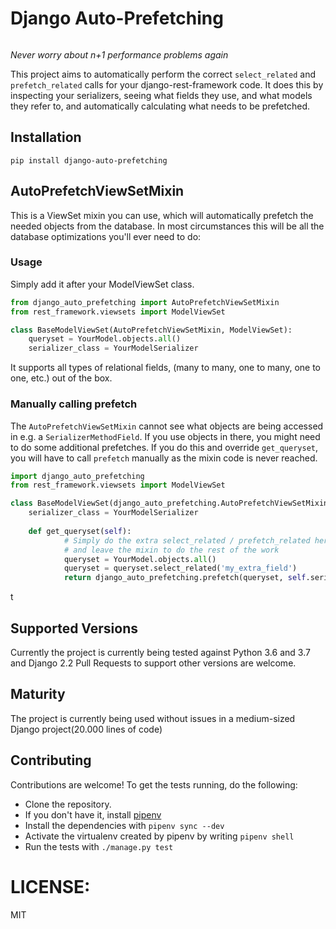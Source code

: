 
# Django Auto-Prefetching
[![<GeeWee>](https://circleci.com/gh/GeeWee/django-auto-prefetching.svg?style=shield)](https://app.circleci.com/pipelines/github/GeeWee/django-auto-prefetching)

*Never worry about n+1 performance problems again*

This project aims to automatically perform the correct `select_related` and `prefetch_related`
calls for your django-rest-framework code. It does this by inspecting your serializers, seeing what fields
they use, and what models they refer to, and automatically calculating what needs to be prefetched.

## Installation
`pip install django-auto-prefetching`

## AutoPrefetchViewSetMixin
This is a ViewSet mixin you can use, which will automatically prefetch the needed objects from the database.
In most circumstances this will be all the database optimizations you'll ever need to do:

### Usage
Simply add it after your ModelViewSet class.

```python
from django_auto_prefetching import AutoPrefetchViewSetMixin
from rest_framework.viewsets import ModelViewSet

class BaseModelViewSet(AutoPrefetchViewSetMixin, ModelViewSet):
    queryset = YourModel.objects.all()
    serializer_class = YourModelSerializer
```
It supports all types of relational fields, (many to many, one to many, one to one, etc.) out of the box.

### Manually calling prefetch
The `AutoPrefetchViewSetMixin` cannot see what objects are being accessed in e.g. a `SerializerMethodField`.
If you use objects in there, you might need to do some additional prefetches.
If you do this and override `get_queryset`, you will have to call `prefetch` manually as the mixin code is never reached.

```python
import django_auto_prefetching
from rest_framework.viewsets import ModelViewSet

class BaseModelViewSet(django_auto_prefetching.AutoPrefetchViewSetMixin, ModelViewSet):
    serializer_class = YourModelSerializer
    
    def get_queryset(self):
            # Simply do the extra select_related / prefetch_related here
            # and leave the mixin to do the rest of the work
            queryset = YourModel.objects.all()
            queryset = queryset.select_related('my_extra_field')
            return django_auto_prefetching.prefetch(queryset, self.serializer_class)
```
t
## Supported Versions
Currently the project is currently being tested against Python 3.6 and 3.7 and Django 2.2
Pull Requests to support other versions are welcome.

## Maturity
The project is currently being used without issues in a medium-sized Django project(20.000 lines of code)

## Contributing
Contributions are welcome! To get the tests running, do the following:
- Clone the repository.
- If you don't have it, install [pipenv](https://docs.pipenv.org/en/latest/install/#installing-pipenv)
- Install the dependencies with `pipenv sync --dev`
- Activate the virtualenv created by pipenv by writing `pipenv shell`
- Run the tests with `./manage.py test`   

# LICENSE:
MIT